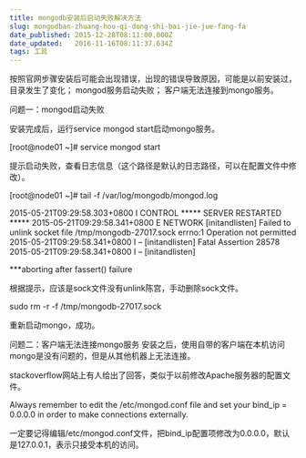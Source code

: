 ```yaml
---
title: mongodb安装后启动失败解决方法
slug: mongodban-zhuang-hou-qi-dong-shi-bai-jie-jue-fang-fa
date_published: 2015-12-28T08:11:00.000Z
date_updated:   2016-11-16T08:11:37.634Z
tags: 工具
---
```


按照官网步骤安装后可能会出现错误，出现的错误导致原因，可能是以前安装过，目录发生了变化；
mongod服务启动失败；
客户端无法连接到mongo服务。

问题一：mongod启动失败

安装完成后，运行service mongod start启动mongo服务。

[root@node01 ~]# service mongod start

提示启动失败，查看日志信息（这个路径是默认的日志路径，可以在配置文件中修改）。

[root@node01 ~]# tail -f /var/log/mongodb/mongod.log

2015-05-21T09:29:58.303+0800 I CONTROL ***** SERVER RESTARTED *****
2015-05-21T09:29:58.341+0800 E NETWORK [initandlisten] Failed to unlink socket file /tmp/mongodb-27017.sock errno:1 Operation not permitted
2015-05-21T09:29:58.341+0800 I – [initandlisten] Fatal Assertion 28578
2015-05-21T09:29:58.341+0800 I – [initandlisten]

***aborting after fassert() failure

根据提示，应该是sock文件没有unlink陈宫，手动删除sock文件。

sudo rm -r -f /tmp/mongodb-27017.sock

重新启动mongo，成功。

问题二：客户端无法连接mongo服务
安装之后，使用自带的客户端在本机访问mongo是没有问题的，但是从其他机器上无法连接。

stackoverflow网站上有人给出了回答，类似于以前修改Apache服务器的配置文件。

Always remember to edit the /etc/mongod.conf file and set your bind_ip = 0.0.0.0 in order to make connections externally.

一定要记得编辑/etc/mongod.conf文件，把bind_ip配置项修改为0.0.0.0，默认是127.0.0.1，表示只接受本机的访问。
